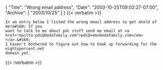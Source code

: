 {
  "Title": "Wrong email address",
  "Date": "2003-10-25T09:02:27-07:00",
  "Archive": [
    "2003/10/25"
  ]
}
{{< verbatim >}}

    In an entry below I listed the wrong email address to get ahold of me!&#160; If you
    want to talk to me about pdc stuff send me email at <a href="mailto:pdc@bedafamily.com">pdc@<em>bedafamily.com</em></a>.&#160;
    I haven't bothered to figure out how to hook up forwarding for the eightypercent.net
    domain yet.
{{< /verbatim >}}
